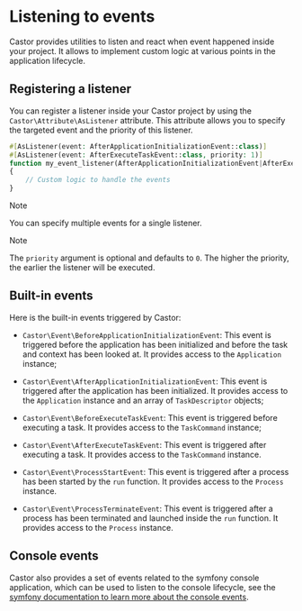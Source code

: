 # Listening to events

Castor provides utilities to listen and react when event happened inside your
project. It allows to implement custom logic at various points in the
application lifecycle.

## Registering a listener

You can register a listener inside your Castor project by using the
`Castor\Attribute\AsListener` attribute. This attribute allows you to specify
the targeted event and the priority of this listener.

```php
#[AsListener(event: AfterApplicationInitializationEvent::class)]
#[AsListener(event: AfterExecuteTaskEvent::class, priority: 1)]
function my_event_listener(AfterApplicationInitializationEvent|AfterExecuteTaskEvent $event): void
{
    // Custom logic to handle the events
}
```

> [!NOTE]
> You can specify multiple events for a single listener.

> [!NOTE]
> The `priority` argument is optional and defaults to `0`. The higher the
> priority, the earlier the listener will be executed.

## Built-in events

Here is the built-in events triggered by Castor:

* `Castor\Event\BeforeApplicationInitializationEvent`: This event is triggered
  before the application has been initialized and before the task and context
  has been looked at. It provides access to the `Application` instance;

* `Castor\Event\AfterApplicationInitializationEvent`: This event is triggered
  after the application has been initialized. It provides access to the
  `Application` instance and an array of `TaskDescriptor` objects;

* `Castor\Event\BeforeExecuteTaskEvent`: This event is triggered before
  executing a task. It provides access to the `TaskCommand` instance;

* `Castor\Event\AfterExecuteTaskEvent`: This event is triggered after executing
  a task. It provides access to the `TaskCommand` instance.

* `Castor\Event\ProcessStartEvent`: This event is triggered after a process has
  been started by the `run` function. It provides access to the `Process`
  instance.

* `Castor\Event\ProcessTerminateEvent`: This event is triggered after a process has
  been terminated and launched inside the `run` function. It provides access to
  the `Process` instance.

## Console events

Castor also provides a set of events related to the symfony console application,
which can be used to listen to the console lifecycle, see the [symfony documentation
to learn more about the console events](https://symfony.com/doc/current/components/console/events.html).
